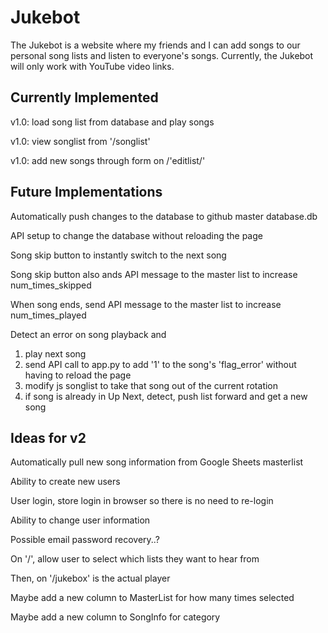 # Jukebot

The Jukebot is a website where my friends and I can add songs to our personal song lists and listen to everyone's songs. Currently, the Jukebot will only work with YouTube video links.

## Currently Implemented

v1.0: load song list from database and play songs

v1.0: view songlist from '/songlist'

v1.0: add new songs through form on /'editlist/<username>'

## Future Implementations

Automatically push changes to the database to github master database.db

API setup to change the database without reloading the page

Song skip button to instantly switch to the next song

Song skip button also ands API message to the master list to increase num_times_skipped

When song ends, send API message to the master list to increase num_times_played

Detect an error on song playback and 
1. play next song
2. send API call to app.py to add '1' to the song's 'flag_error' without having to reload the page
3. modify js songlist to take that song out of the current rotation
4. if song is already in Up Next, detect, push list forward and get a new song

## Ideas for v2

Automatically pull new song information from Google Sheets masterlist

Ability to create new users

User login, store login in browser so there is no need to re-login

Ability to change user information

Possible email password recovery..?

On '/', allow user to select which lists they want to hear from 

Then, on '/jukebox' is the actual player

Maybe add a new column to MasterList for how many times selected

Maybe add a new column to SongInfo for category
